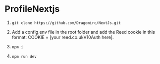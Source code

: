 # ProfileNextjs

1.  `git clone https://github.com/Dragomirc/NextJs.git`

2. Add a config.env file in the root folder and add the Reed cookie  in this format: COOKIE = [your reed.co.ukV10Auth here]. 

3.  `npm i`

4.  `npm run dev`
